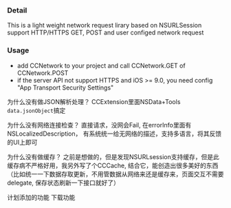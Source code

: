 ### Detail
This is a light weight network request lirary based on NSURLSession
support HTTP/HTTPS GET, POST and user configed network request

### Usage
* add CCNetwork to your project and call CCNetwork.GET of CCNetwork.POST
* if the server API not support HTTPS and iOS >= 9.0, you need config "App Transport Security Settings"



为什么没有做JSON解析处理？
CCExtension里面NSData+Tools `data.jsonObject`搞定

为什么没有网络连接检查？
直接请求，没网会Fail, 在errorInfo里面有NSLocalizedDescription， 有系统统一给无网络的描述，支持多语言，将其反馈的UI上即可

为什么没有做缓存？
之前是想做的，但是发现NSURLsession支持缓存，但是此缓存病不严格好用，我另外写了个CCCache, 结合它，能创造出很多美好的东西（比如统一一下数据存取更新，不用管数据从网络来还是缓存来，页面交互不需要delegate, 保存状态刷新一下接口就好了）

计划添加的功能
下载功能